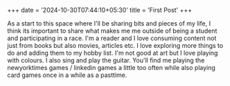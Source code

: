 +++
date = '2024-10-30T07:44:10+05:30'
title = 'First Post'
+++

As a start to this space where I'll be sharing bits and pieces of my life, I think its important to share what makes me me outside of being a student and participating in a race. I'm a reader and I love consuming content not just from books but also movies, articles etc. I love exploring more things to do and adding them to my hobby list. I'm not good at art but I love playing with colours. I also sing and play the guitar. 
You'll find me playing the newyorktimes games / linkedin games a little too often while also playing card games once in a while as a pasttime.